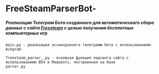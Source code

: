# FreeSteamParserBot-
##### Реализация Телеграм Бота созданного для автоматического сбора данных с сайта [Freesteam](https://freesteam.ru/) с целью получения бесплатных компьютерных игр
```
main.py - реализация ассинхронного телеграмм бота с использованием Aiogram
```
```
freesteam_parser_.py - основная функция парсинга сайта с использованием BS4 и Requests, построенная на базе
parser.py
```
